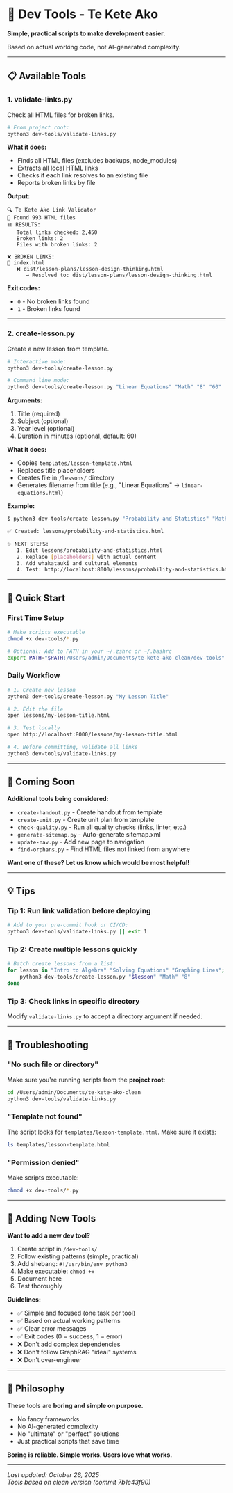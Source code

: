 # 🔧 Dev Tools - Te Kete Ako

**Simple, practical scripts to make development easier.**

Based on actual working code, not AI-generated complexity.

---

## 📋 Available Tools

### 1. **validate-links.py**

Check all HTML files for broken links.

```bash
# From project root:
python3 dev-tools/validate-links.py
```

**What it does:**
- Finds all HTML files (excludes backups, node_modules)
- Extracts all local HTML links
- Checks if each link resolves to an existing file
- Reports broken links by file

**Output:**
```
🔍 Te Kete Ako Link Validator
📄 Found 993 HTML files
📊 RESULTS:
   Total links checked: 2,450
   Broken links: 2
   Files with broken links: 2

❌ BROKEN LINKS:
📄 index.html
   ❌ dist/lesson-plans/lesson-design-thinking.html
      → Resolved to: dist/lesson-plans/lesson-design-thinking.html
```

**Exit codes:**
- `0` - No broken links found
- `1` - Broken links found

---

### 2. **create-lesson.py**

Create a new lesson from template.

```bash
# Interactive mode:
python3 dev-tools/create-lesson.py

# Command line mode:
python3 dev-tools/create-lesson.py "Linear Equations" "Math" "8" "60"
```

**Arguments:**
1. Title (required)
2. Subject (optional)
3. Year level (optional)
4. Duration in minutes (optional, default: 60)

**What it does:**
- Copies `templates/lesson-template.html`
- Replaces title placeholders
- Creates file in `/lessons/` directory
- Generates filename from title (e.g., "Linear Equations" → `linear-equations.html`)

**Example:**
```bash
$ python3 dev-tools/create-lesson.py "Probability and Statistics" "Math" "8"

✅ Created: lessons/probability-and-statistics.html

✨ NEXT STEPS:
   1. Edit lessons/probability-and-statistics.html
   2. Replace [placeholders] with actual content
   3. Add whakataukī and cultural elements
   4. Test: http://localhost:8000/lessons/probability-and-statistics.html
```

---

## 🚀 Quick Start

### First Time Setup

```bash
# Make scripts executable
chmod +x dev-tools/*.py

# Optional: Add to PATH in your ~/.zshrc or ~/.bashrc
export PATH="$PATH:/Users/admin/Documents/te-kete-ako-clean/dev-tools"
```

### Daily Workflow

```bash
# 1. Create new lesson
python3 dev-tools/create-lesson.py "My Lesson Title"

# 2. Edit the file
open lessons/my-lesson-title.html

# 3. Test locally
open http://localhost:8000/lessons/my-lesson-title.html

# 4. Before committing, validate all links
python3 dev-tools/validate-links.py
```

---

## 🎯 Coming Soon

**Additional tools being considered:**

- `create-handout.py` - Create handout from template
- `create-unit.py` - Create unit plan from template
- `check-quality.py` - Run all quality checks (links, linter, etc.)
- `generate-sitemap.py` - Auto-generate sitemap.xml
- `update-nav.py` - Add new page to navigation
- `find-orphans.py` - Find HTML files not linked from anywhere

**Want one of these? Let us know which would be most helpful!**

---

## 💡 Tips

### Tip 1: Run link validation before deploying

```bash
# Add to your pre-commit hook or CI/CD:
python3 dev-tools/validate-links.py || exit 1
```

### Tip 2: Create multiple lessons quickly

```bash
# Batch create lessons from a list:
for lesson in "Intro to Algebra" "Solving Equations" "Graphing Lines"; do
    python3 dev-tools/create-lesson.py "$lesson" "Math" "8"
done
```

### Tip 3: Check links in specific directory

Modify `validate-links.py` to accept a directory argument if needed.

---

## 🐛 Troubleshooting

### "No such file or directory"

Make sure you're running scripts from the **project root**:

```bash
cd /Users/admin/Documents/te-kete-ako-clean
python3 dev-tools/validate-links.py
```

### "Template not found"

The script looks for `templates/lesson-template.html`. Make sure it exists:

```bash
ls templates/lesson-template.html
```

### "Permission denied"

Make scripts executable:

```bash
chmod +x dev-tools/*.py
```

---

## 📝 Adding New Tools

**Want to add a new dev tool?**

1. Create script in `/dev-tools/`
2. Follow existing patterns (simple, practical)
3. Add shebang: `#!/usr/bin/env python3`
4. Make executable: `chmod +x`
5. Document here
6. Test thoroughly

**Guidelines:**
- ✅ Simple and focused (one task per tool)
- ✅ Based on actual working patterns
- ✅ Clear error messages
- ✅ Exit codes (0 = success, 1 = error)
- ❌ Don't add complex dependencies
- ❌ Don't follow GraphRAG "ideal" systems
- ❌ Don't over-engineer

---

## 🎨 Philosophy

These tools are **boring and simple on purpose.**

- No fancy frameworks
- No AI-generated complexity
- No "ultimate" or "perfect" solutions
- Just practical scripts that save time

**Boring is reliable. Simple works. Users love what works.**

---

*Last updated: October 26, 2025*  
*Tools based on clean version (commit 7b1c43f90)*

